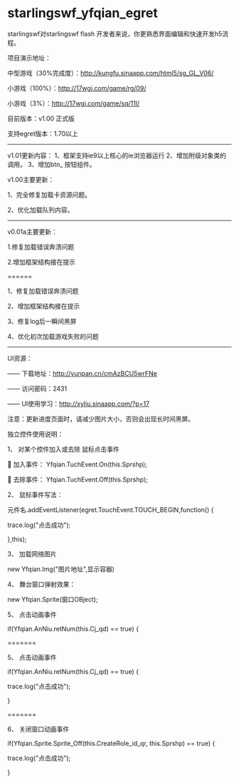 ﻿# starlingswf_yfqian_egret

starlingswf对starlingswf flash 开发者来说，你更熟悉界面编辑和快速开发h5流程。




项目演示地址：


中型游戏（30%完成度）：http://kungfu.sinaapp.com/html5/sg_GL_V06/


小游戏（100%）：http://17wgj.com/game/rg/09/

小游戏（3%）：http://17wgj.com/game/sq/11l/




目前版本：v1.00 正式版


支持egret版本：1.70以上


-----------------------------------------------------------

v1.01更新内容：
1、框架支持ie9以上核心的ie浏览器运行
2、增加附级对象类的调用。
3、增加btn_ 按钮组件。


v1.00主要更新：

1、完全修复加载卡资源问题。

2、优化加载队列内容。


-----------------------------------------------------------

v0.01a主要更新：


1.修复加载错误奔溃问题

2.增加框架结构接在提示

======

1、修复加载错误奔溃问题


2、增加框架结构接在提示

3、修复log后一瞬间黑屏

4、优化初次加载游戏失败的问题


-----------------------------------------------------------




UI资源：


  —— 下载地址：http://yunpan.cn/cmAzBCU5wrFNe  
  

  —— 访问密码：2431
  
  
  —— UI使用学习：http://xyliu.sinaapp.com/?p=17
  

注意：更新进度页面时，请减少图片大小，否则会出现长时间黑屏。


独立控件使用说明：


1、	对某个控件加入或去除 鼠标点击事件

	加入事件： Yfqian.TuchEvent.On(this.Sprshp); 

	去除事件： Yfqian.TuchEvent.Off(this.Sprshp);



2、	鼠标事件写法：

元件名.addEventListener(egret.TouchEvent.TOUCH_BEGIN,function() {

trace.log("点击成功");

},this);


3、	加载网络图片

new Yfqian.Img("图片地址",显示容器)



4、	舞台窗口弹射效果：

new Yfqian.Sprite(窗口OBject);


5、	点击动画事件

if(Yfqian.AnNiu.retNum(this.Cj_qd) == true) {     

=======

5、	点击动画事件

if(Yfqian.AnNiu.retNum(this.Cj_qd) == true) {    
 

trace.log("点击成功");

}


=======


6、	关闭窗口动画事件

if(Yfqian.Sprite.Sprite_Off(this.CreateRole_id_qr, this.Sprshp) == true) {

trace.log("点击成功");

}


